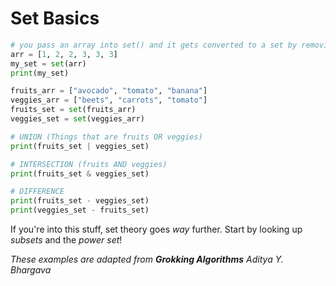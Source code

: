 # Set Basics

```python
# you pass an array into set() and it gets converted to a set by removing duplicates
arr = [1, 2, 2, 3, 3, 3]
my_set = set(arr)
print(my_set)

fruits_arr = ["avocado", "tomato", "banana"]
veggies_arr = ["beets", "carrots", "tomato"]
fruits_set = set(fruits_arr)
veggies_set = set(veggies_arr)

# UNION (Things that are fruits OR veggies)
print(fruits_set | veggies_set)

# INTERSECTION (fruits AND veggies)
print(fruits_set & veggies_set)

# DIFFERENCE
print(fruits_set - veggies_set)
print(veggies_set - fruits_set)
```

If you're into this stuff, set theory goes _way_ further. Start by looking up _subsets_ and the _power set_!

_These examples are adapted from_ ***Grokking Algorithms*** _Aditya Y. Bhargava_